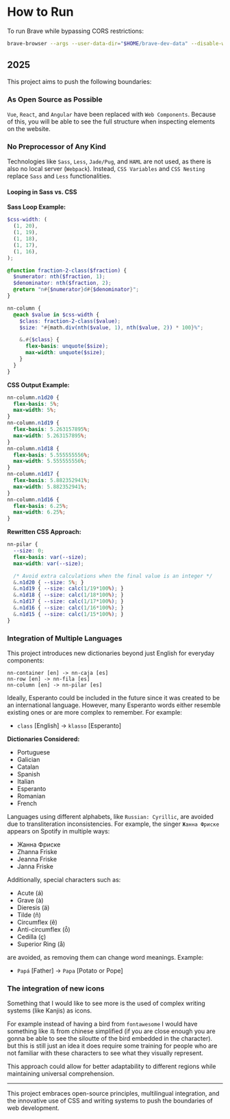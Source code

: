 # How to Run

To run Brave while bypassing CORS restrictions:
```bash
brave-browser --args --user-data-dir="$HOME/brave-dev-data" --disable-web-security "file:///home/beemo/projects/miguel-rivas.github.io/2025/index.html"
```

## 2025

This project aims to push the following boundaries:

### As Open Source as Possible

`Vue`, `React`, and `Angular` have been replaced with `Web Components`. Because of this, you will be able to see the full structure when inspecting elements on the website.

### No Preprocessor of Any Kind

Technologies like `Sass`, `Less`, `Jade/Pug`, and `HAML` are not used, as there is also no local server (`Webpack`). Instead, `CSS Variables` and `CSS Nesting` replace `Sass` and `Less` functionalities.

#### Looping in Sass vs. CSS

**Sass Loop Example:**
```scss
$css-width: (
  (1, 20),
  (1, 19),
  (1, 18),
  (1, 17),
  (1, 16),
);

@function fraction-2-class($fraction) {
  $numerator: nth($fraction, 1);
  $denominator: nth($fraction, 2);
  @return "n#{$numerator}d#{$denominator}";
}

nn-column {
  @each $value in $css-width {
    $class: fraction-2-class($value);
    $size: "#{math.div(nth($value, 1), nth($value, 2)) * 100}%";

    &.#{$class} {
      flex-basis: unquote($size);
      max-width: unquote($size);
    }
  }
}
```

**CSS Output Example:**
```css
nn-column.n1d20 {
  flex-basis: 5%;
  max-width: 5%;
}
nn-column.n1d19 {
  flex-basis: 5.263157895%;
  max-width: 5.263157895%;
}
nn-column.n1d18 {
  flex-basis: 5.555555556%;
  max-width: 5.555555556%;
}
nn-column.n1d17 {
  flex-basis: 5.882352941%;
  max-width: 5.882352941%;
}
nn-column.n1d16 {
  flex-basis: 6.25%;
  max-width: 6.25%;
}
```

**Rewritten CSS Approach:**
```css
nn-pilar {
  --size: 0;
  flex-basis: var(--size);
  max-width: var(--size);

  /* Avoid extra calculations when the final value is an integer */
  &.n1d20 { --size: 5%; }
  &.n1d19 { --size: calc(1/19*100%); }
  &.n1d18 { --size: calc(1/18*100%); }
  &.n1d17 { --size: calc(1/17*100%); }
  &.n1d16 { --size: calc(1/16*100%); }
  &.n1d15 { --size: calc(1/15*100%); }
}
```

### Integration of Multiple Languages

This project introduces new dictionaries beyond just English for everyday components:

```
nn-container [en] -> nn-caja [es]
nn-row [en] -> nn-fila [es]
nn-column [en] -> nn-pilar [es]
```

Ideally, Esperanto could be included in the future since it was created to be an international language. However, many Esperanto words either resemble existing ones or are more complex to remember. For example:
- `class` [English] -> `klasso` [Esperanto]

**Dictionaries Considered:**
- Portuguese
- Galician
- Catalan
- Spanish
- Italian
- Esperanto
- Romanian
- French

Languages using different alphabets, like `Russian: Cyrillic`, are avoided due to transliteration inconsistencies. For example, the singer `Жанна Фриске` appears on Spotify in multiple ways:
- Жанна Фриске
- Zhanna Friske
- Jeanna Friske
- Janna Friske

Additionally, special characters such as:
- Acute (á)
- Grave (à)
- Dieresis (ä)
- Tilde (ñ)
- Circumflex (ê)
- Anti-circumflex (ȭ)
- Cedilla (ç)
- Superior Ring (å)

are avoided, as removing them can change word meanings. Example:
- `Papá` [Father] -> `Papa` [Potato or Pope]

### The integration of new icons

Something that I would like to see more is the used of complex writing systems (like Kanjis) as icons.

For example instead of having a bird from `fontawesome` I would have something like `鸟` from chinese simplified (if you are close enough you are gonna be able to see the siloutte of the bird embedded in the character). but this is still just an idea it does require some training for people who are not familiar with these characters to see what they visually represent.

This approach could allow for better adaptability to different regions while maintaining universal comprehension.

---

This project embraces open-source principles, multilingual integration, and the innovative use of CSS and writing systems to push the boundaries of web development.